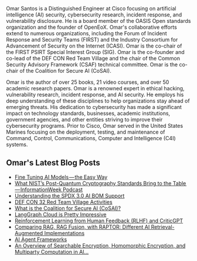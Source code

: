 Omar Santos is a Distinguished Engineer at Cisco focusing on artificial intelligence (AI) security, cybersecurity research, incident response, and vulnerability disclosure. He is a board member of the OASIS Open standards organization and the founder of OpenEoX. Omar's collaborative efforts extend to numerous organizations, including the Forum of Incident Response and Security Teams (FIRST) and the Industry Consortium for Advancement of Security on the Internet (ICASI). Omar is the co-chair of the FIRST PSIRT Special Interest Group (SIG). Omar is the co-founder and co-lead of the DEF CON Red Team Village and the chair of the Common Security Advisory Framework (CSAF) technical committee. Omar is the co-chair of the Coalition for Secure AI (CoSAI).

Omar is the author of over 25 books, 21 video courses, and over 50 academic research papers. Omar is a renowned expert in ethical hacking, vulnerability research, incident response, and AI security. He employs his deep understanding of these disciplines to help organizations stay ahead of emerging threats. His dedication to cybersecurity has made a significant impact on technology standards, businesses, academic institutions, government agencies, and other entities striving to improve their cybersecurity programs. Prior to Cisco, Omar served in the United States Marines focusing on the deployment, testing, and maintenance of Command, Control, Communications, Computer and Intelligence (C4I) systems.


## Omar's Latest Blog Posts
<!-- BLOG-POST-LIST:START -->
- [Fine Tuning AI Models — the Easy Way](https://santosomar.medium.com/fine-tuning-ai-models-the-easy-way-4a2e7d00cdee?source=rss-fc39e28d7e52------2)
- [What NIST’s Post-Quantum Cryptography Standards Bring to the Table — InformationWeek Podcast](https://santosomar.medium.com/what-nists-post-quantum-cryptography-standards-bring-to-the-table-informationweek-podcast-d399e22a0167?source=rss-fc39e28d7e52------2)
- [Understanding the SPDX 3.0 AI BOM Support](https://santosomar.medium.com/understanding-the-spdx-3-0-ai-bom-support-7f3dbdd28345?source=rss-fc39e28d7e52------2)
- [DEF CON 32 Red Team Village Activities](https://santosomar.medium.com/def-con-32-red-team-village-activities-e4e20895df37?source=rss-fc39e28d7e52------2)
- [What is the Coalition for Secure AI &lpar;CoSAI&rpar;?](https://santosomar.medium.com/what-is-the-coalition-for-secure-ai-cosai-cf72ef67b601?source=rss-fc39e28d7e52------2)
- [LangGraph Cloud is Pretty Impressive](https://santosomar.medium.com/langgraph-cloud-is-pretty-impressive-5e4a5db2089c?source=rss-fc39e28d7e52------2)
- [Reinforcement Learning from Human Feedback &lpar;RLHF&rpar; and CriticGPT](https://santosomar.medium.com/reinforcement-learning-from-human-feedback-rlhf-and-criticgpt-1e19a9fc6d2e?source=rss-fc39e28d7e52------2)
- [Comparing RAG, RAG Fusion, with RAPTOR: Different AI Retrieval-Augmented Implementations](https://santosomar.medium.com/comparing-rag-rag-fusion-with-raptor-different-ai-retrieval-augmented-implementations-1aa76fce6a5c?source=rss-fc39e28d7e52------2)
- [AI Agent Frameworks](https://santosomar.medium.com/ai-agent-frameworks-05ed7a0ab97d?source=rss-fc39e28d7e52------2)
- [An Overview of Searchable Encryption, Homomorphic Encryption, and Multiparty Computation in AI…](https://santosomar.medium.com/an-overview-of-searchable-encryption-homomorphic-encryption-and-multiparty-computation-in-ai-8cb593e4a441?source=rss-fc39e28d7e52------2)
<!-- BLOG-POST-LIST:END -->


